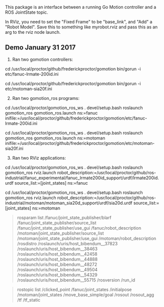 This package is an interface between a running Go Motion controller and a ROS JointState topic.

In RViz, you need to set the "Fixed Frame" to be "base_link", and
"Add" a "Robot Model". Save this to something like myrobot.rviz and
pass this as an arg to the rviz node launch.

Demo January 31 2017
--------------------
1. Ran two gomotion controllers:

cd /usr/local/proctor/github/frederickproctor/gomotion
bin/gorun -i etc/fanuc-lrmate-200id.ini

cd /usr/local/proctor/github/frederickproctor/gomotion
bin/gorun -i etc/motoman-sia20f.ini

2. Ran two gomotion_ros programs:

cd /usr/local/proctor/gomotion_ros_ws
. devel/setup.bash
roslaunch gomotion_ros gomotion_ros.launch ns:=fanuc inifile:=/usr/local/proctor/github/frederickproctor/gomotion/etc/fanuc-lrmate-200id.ini

cd /usr/local/proctor/gomotion_ros_ws
. devel/setup.bash
roslaunch gomotion_ros gomotion_ros.launch ns:=motoman inifile:=/usr/local/proctor/github/frederickproctor/gomotion/etc/motoman-sia20f.ini

3. Ran two RViz applications:

cd /usr/local/proctor/gomotion_ros_ws
. devel/setup.bash
roslaunch gomotion_ros rviz.launch robot_description:=/usr/local/proctor/github/ros-industrial/fanuc_experimental/fanuc_lrmate200id_support/urdf/lrmate200id.urdf source_list:=[joint_states] ns:=fanuc

cd /usr/local/proctor/gomotion_ros_ws
. devel/setup.bash
roslaunch gomotion_ros rviz.launch robot_description:=/usr/local/proctor/github/ros-industrial/motoman/motoman_sia20d_support/urdf/sia20d.urdf source_list:=[joint_states] ns:=motoman

> rosparam list
/fanuc/joint_state_publisher/blarf
/fanuc/joint_state_publisher/source_list
/fanuc/joint_state_publisher/use_gui
/fanuc/robot_description
/motoman/joint_state_publisher/source_list
/motoman/joint_state_publisher/use_gui
/motoman/robot_description
/rosdistro
/roslaunch/uris/host_bibendum__37823
/roslaunch/uris/host_bibendum__38463
/roslaunch/uris/host_bibendum__42458
/roslaunch/uris/host_bibendum__44888
/roslaunch/uris/host_bibendum__48272
/roslaunch/uris/host_bibendum__49504
/roslaunch/uris/host_bibendum__54329
/roslaunch/uris/host_bibendum__55715
/rosversion
/run_id

> rostopic list
/clicked_point
/fanuc/joint_states
/initialpose
/motoman/joint_states
/move_base_simple/goal
/rosout
/rosout_agg
/tf
/tf_static
